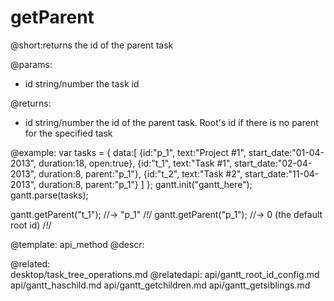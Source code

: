 getParent
=============


@short:returns the id of the parent task
	

@params:
- id 	string/number	the task id

@returns:
- id 	string/number	the id of the parent task. Root's id if there is no parent for the specified task




@example:
var tasks = {
  data:[
     {id:"p_1", text:"Project #1", start_date:"01-04-2013", duration:18, 
     open:true},
     {id:"t_1", text:"Task #1", start_date:"02-04-2013", duration:8,
     parent:"p_1"},
     {id:"t_2", text:"Task #2", start_date:"11-04-2013", duration:8,
     parent:"p_1"}
   ]
};
gantt.init("gantt_here");
gantt.parse(tasks);

gantt.getParent("t_1"); //-> "p_1" /*!*/
gantt.getParent("p_1"); //-> 0 (the default root id) /*!*/

@template:	api_method
@descr:

@related:	
	desktop/task_tree_operations.md
@relatedapi:
	api/gantt_root_id_config.md
    api/gantt_haschild.md
    api/gantt_getchildren.md
    api/gantt_getsiblings.md
